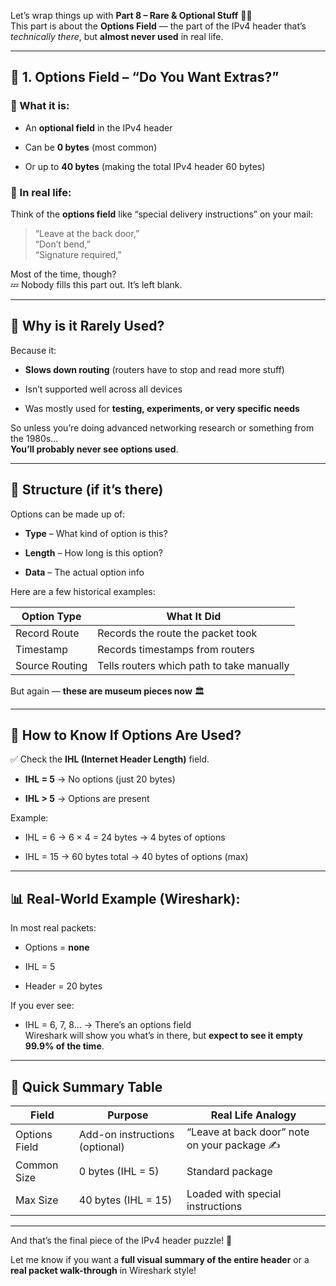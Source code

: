 Let’s wrap things up with **Part 8 – Rare & Optional Stuff** 🎁✨  
This part is about the **Options Field** — the part of the IPv4 header that’s _technically there_, but **almost never used** in real life.

---

## 🎲 1. **Options Field** – “Do You Want Extras?”

### 📘 What it is:

- An **optional field** in the IPv4 header
    
- Can be **0 bytes** (most common)
    
- Or up to **40 bytes** (making the total IPv4 header 60 bytes)
    

### 💬 In real life:

Think of the **options field** like “special delivery instructions” on your mail:

> “Leave at the back door,”  
> “Don’t bend,”  
> “Signature required,”

Most of the time, though?  
💤 Nobody fills this part out. It’s left blank.

---

## 🧠 Why is it Rarely Used?

Because it:

- **Slows down routing** (routers have to stop and read more stuff)
    
- Isn’t supported well across all devices
    
- Was mostly used for **testing, experiments, or very specific needs**
    

So unless you’re doing advanced networking research or something from the 1980s…  
**You’ll probably never see options used**.

---

## 🧱 Structure (if it’s there)

Options can be made up of:

- **Type** – What kind of option is this?
    
- **Length** – How long is this option?
    
- **Data** – The actual option info
    

Here are a few historical examples:

|Option Type|What It Did|
|---|---|
|Record Route|Records the route the packet took|
|Timestamp|Records timestamps from routers|
|Source Routing|Tells routers which path to take manually|

But again — **these are museum pieces now** 🏛️

---

## 🔧 How to Know If Options Are Used?

✅ Check the **IHL (Internet Header Length)** field.

- **IHL = 5** → No options (just 20 bytes)
    
- **IHL > 5** → Options are present
    

Example:

- IHL = 6 → 6 × 4 = 24 bytes → 4 bytes of options
    
- IHL = 15 → 60 bytes total → 40 bytes of options (max)
    

---

## 📊 Real-World Example (Wireshark):

In most real packets:

- Options = **none**
    
- IHL = 5
    
- Header = 20 bytes
    

If you ever see:

- IHL = 6, 7, 8... → There’s an options field  
    Wireshark will show you what’s in there, but **expect to see it empty 99.9% of the time**.
    

---

## 🎯 Quick Summary Table

|Field|Purpose|Real Life Analogy|
|---|---|---|
|Options Field|Add-on instructions (optional)|“Leave at back door” note on your package ✍️|
|Common Size|0 bytes (IHL = 5)|Standard package|
|Max Size|40 bytes (IHL = 15)|Loaded with special instructions|

---

And that’s the final piece of the IPv4 header puzzle! 🧩

Let me know if you want a **full visual summary of the entire header** or a **real packet walk-through** in Wireshark style!
